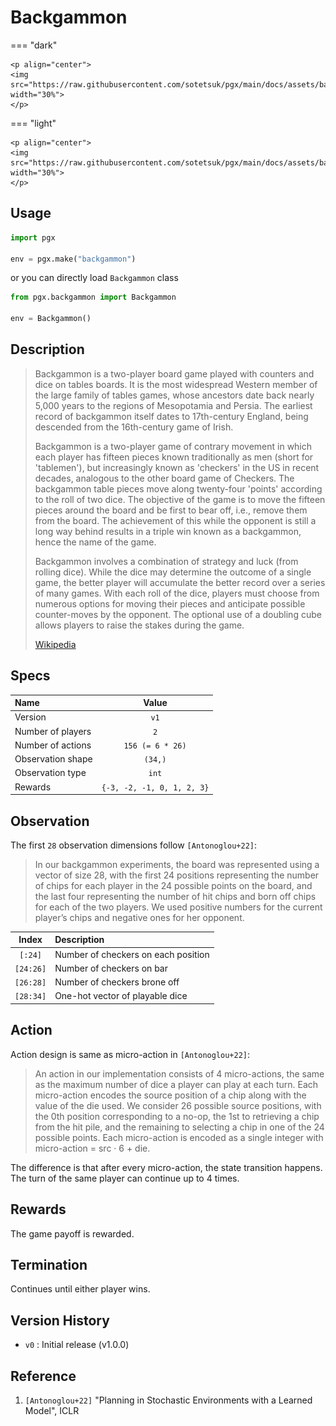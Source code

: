 # Backgammon

=== "dark" 

    <p align="center">
    <img src="https://raw.githubusercontent.com/sotetsuk/pgx/main/docs/assets/backgammon_dark.gif" width="30%">
    </p>

=== "light" 

    <p align="center">
    <img src="https://raw.githubusercontent.com/sotetsuk/pgx/main/docs/assets/backgammon_light.gif" width="30%">
    </p>


## Usage

```py
import pgx

env = pgx.make("backgammon")
```

or you can directly load `Backgammon` class

```py
from pgx.backgammon import Backgammon

env = Backgammon()
```

## Description

> Backgammon is a two-player board game played with counters and dice on tables boards. It is the most widespread Western member of the large family of tables games, whose ancestors date back nearly 5,000 years to the regions of Mesopotamia and Persia. The earliest record of backgammon itself dates to 17th-century England, being descended from the 16th-century game of Irish.
> 
> Backgammon is a two-player game of contrary movement in which each player has fifteen pieces known traditionally as men (short for 'tablemen'), but increasingly known as 'checkers' in the US in recent decades, analogous to the other board game of Checkers. The backgammon table pieces move along twenty-four 'points' according to the roll of two dice. The objective of the game is to move the fifteen pieces around the board and be first to bear off, i.e., remove them from the board. The achievement of this while the opponent is still a long way behind results in a triple win known as a backgammon, hence the name of the game.
> 
> Backgammon involves a combination of strategy and luck (from rolling dice). While the dice may determine the outcome of a single game, the better player will accumulate the better record over a series of many games. With each roll of the dice, players must choose from numerous options for moving their pieces and anticipate possible counter-moves by the opponent. The optional use of a doubling cube allows players to raise the stakes during the game.
> 
> [Wikipedia](https://en.wikipedia.org/wiki/Backgammon)

## Specs

| Name | Value |
|:---|:----:|
| Version | `v1` |
| Number of players | `2` |
| Number of actions | `156 (= 6 * 26)` |
| Observation shape | `(34,)` |
| Observation type | `int` |
| Rewards | `{-3, -2, -1, 0, 1, 2, 3}` |

## Observation

The first `28` observation dimensions follow `[Antonoglou+22]`:

> In our backgammon experiments, the board was represented using a vector of size 28, with the first
24 positions representing the number of chips for each player in the 24 possible points on the board,
and the last four representing the number of hit chips and born off chips for each of the two players.
We used positive numbers for the current player’s chips and negative ones for her opponent.

| Index | Description |
|:---:|:----|
| `[:24]` | Number of checkers on each position |
| `[24:26]` | Number of checkers on bar |
| `[26:28]` | Number of checkers brone off |
| `[28:34]` | One-hot vector of playable dice |

## Action

Action design is same as micro-action in `[Antonoglou+22]`:

> An action in our implementation consists of 4 micro-actions, the same as the maximum number of dice a player can play at each turn.  Each micro-action encodes the source position of a chip along with the value of the die used. We consider 26 possible source positions, with the 0th position corresponding to a no-op, the 1st to retrieving a chip from the hit pile, and the remaining to selecting a chip in one of the 24 possible points.   Each micro-action is encoded as a single integer with micro-action = src · 6 + die.

The difference is that after every micro-action, the state transition happens.
The turn of the same player can continue up to 4 times.

## Rewards
The game payoff is rewarded.

## Termination
Continues until either player wins.

## Version History

- `v0` : Initial release (v1.0.0)

## Reference

1. `[Antonoglou+22]` "Planning in Stochastic Environments with a Learned Model", ICLR
